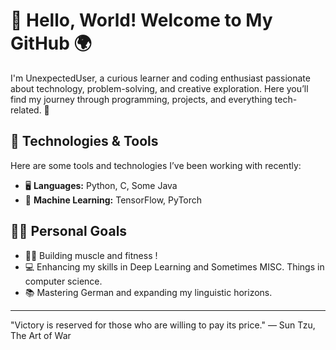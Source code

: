 # 👋 Hello, World! Welcome to My GitHub 🌍

I'm UnexpectedUser, a curious learner and coding enthusiast passionate about technology, problem-solving, and creative exploration. Here you’ll find my journey through programming, projects, and everything tech-related. 🚀

## 🔧 Technologies & Tools
Here are some tools and technologies I’ve been working with recently:

- 🖥️ **Languages:** Python, C, Some Java
- 🧠 **Machine Learning:** TensorFlow, PyTorch

## 🏋️‍♂️ Personal Goals
- 🏋️‍♂️ Building muscle and fitness !
- 💻 Enhancing my skills in Deep Learning and Sometimes MISC. Things in computer science.
- 📚 Mastering German and expanding my linguistic horizons.

---

"Victory is reserved for those who are willing to pay its price." — Sun Tzu, The Art of War
